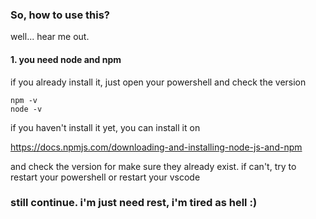 ### So, how to use this?
well... hear me out.
<h4>1. you need node and npm</h4>

   if you already install it, just open your powershell and check the version
   
   ```
   npm -v
   node -v
   ```

   if you haven't install it yet, you can install it on

   https://docs.npmjs.com/downloading-and-installing-node-js-and-npm

   and check the version for make sure they already exist. if can't, try to restart your powershell or restart your vscode

### still continue. i'm just need rest, i'm tired as hell :)